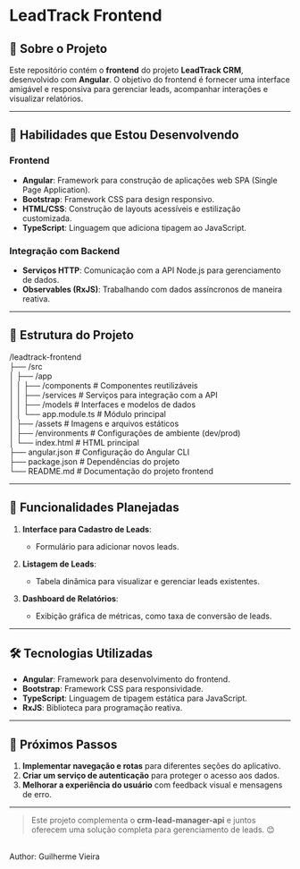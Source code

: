# LeadTrack Frontend

## 📖 Sobre o Projeto

Este repositório contém o **frontend** do projeto **LeadTrack CRM**, desenvolvido com **Angular**. O objetivo do frontend é fornecer uma interface amigável e responsiva para gerenciar leads, acompanhar interações e visualizar relatórios.

---

## 🚀 Habilidades que Estou Desenvolvendo

### Frontend
- **Angular**: Framework para construção de aplicações web SPA (Single Page Application).
- **Bootstrap**: Framework CSS para design responsivo.
- **HTML/CSS**: Construção de layouts acessíveis e estilização customizada.
- **TypeScript**: Linguagem que adiciona tipagem ao JavaScript.

### Integração com Backend
- **Serviços HTTP**: Comunicação com a API Node.js para gerenciamento de dados.
- **Observables (RxJS)**: Trabalhando com dados assíncronos de maneira reativa.

---

## 📂 Estrutura do Projeto

/leadtrack-frontend <br>
├── /src <br>
│ ├── /app <br> 
│ │ ├── /components # Componentes reutilizáveis <br>
│ │ ├── /services # Serviços para integração com a API <br>
│ │ ├── /models # Interfaces e modelos de dados <br>
│ │ └── app.module.ts # Módulo principal <br>
│ ├── /assets # Imagens e arquivos estáticos <br>
│ ├── /environments # Configurações de ambiente (dev/prod) <br>
│ └── index.html # HTML principal <br>
├── angular.json # Configuração do Angular CLI <br>
├── package.json # Dependências do projeto <br>
└── README.md # Documentação do projeto frontend <br>

---

## 🌟 Funcionalidades Planejadas

1. **Interface para Cadastro de Leads**:  
   - Formulário para adicionar novos leads.

2. **Listagem de Leads**:  
   - Tabela dinâmica para visualizar e gerenciar leads existentes.

3. **Dashboard de Relatórios**:  
   - Exibição gráfica de métricas, como taxa de conversão de leads.

---

## 🛠 Tecnologias Utilizadas

- **Angular**: Framework para desenvolvimento do frontend.
- **Bootstrap**: Framework CSS para responsividade.
- **TypeScript**: Linguagem de tipagem estática para JavaScript.
- **RxJS**: Biblioteca para programação reativa.

---

## 🚀 Próximos Passos

1. **Implementar navegação e rotas** para diferentes seções do aplicativo.
2. **Criar um serviço de autenticação** para proteger o acesso aos dados.
3. **Melhorar a experiência do usuário** com feedback visual e mensagens de erro.

---

> Este projeto complementa o **crm-lead-manager-api** e juntos oferecem uma solução completa para gerenciamento de leads. 😊
<br>
Author: Guilherme Vieira 
